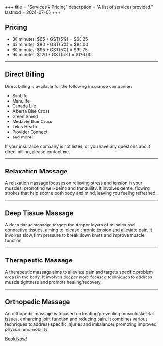 +++
title = "Services & Pricing"
description = "A list of services provided."
lastmod = 2024-07-06
+++

## Pricing

- 30 minutes: $65 + GST(5%) = $68.25
- 45 minutes: $80 + GST(5%) = $84.00
- 60 minutes: $95 + GST(5%) = $99.75
- 90 minutes: $120 + GST(5%) = $126.00

---

## Direct Billing

Direct billing is available for the following insurance companies:

- SunLife
- Manulife
- Canada Life
- Alberta Blue Cross
- Green Shield
- Medavie Blue Cross
- Telus Health
- Provider Connect
- and more!

If your insurance company is not listed, or you have any questions about direct billing, please contact me.

---

## Relaxation Massage

A relaxation massage focuses on relieving stress and tension in your muscles, promoting well-being and tranquility. It involves gentle, flowing strokes that help soothe both body and mind, leaving you feeling refreshed.

---

## Deep Tissue Massage

A deep tissue massage targets the deeper layers of muscles and connective tissues, aiming to release chronic tension and alleviate pain. It involves slow, firm pressure to break down knots and improve muscle function.

---

## Therapeutic Massage

A therapeutic massage aims to alleviate pain and targets specific problem areas in the body.  It involves deeper more focused techniques to address muscle tightness and promote healing/recovery.

---

## Orthopedic Massage

An orthopedic massage is focused on treating/preventing musculoskeletal issues, enhancing joint function and reducing pain. It combines various techniques to address specific injuries and imbalances promoting improved physical and mobility.

<p class="text-center">
    <a class="lead" href="https://makayla-massage.noterro.com/">Book Now!</a>
</p>